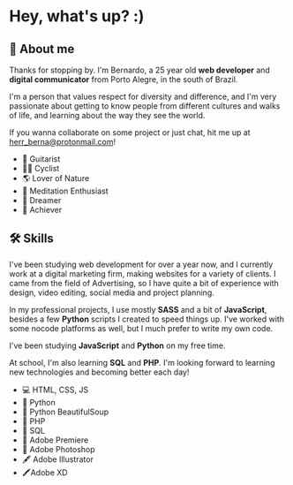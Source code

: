 <!--### Welcome to my page 👋 -->

<h1>Hey, what's up? :)</h1>

<!--**herr-berna/herr-berna** is a ✨ _special_ ✨ repository because its `README.md` (this file) appears on your GitHub profile. -->

<h2>🌌 About me</h2>

Thanks for stopping by. I'm Bernardo, a 25 year old **web developer** and **digital communicator** from Porto Alegre, in the south of Brazil. 

I'm a person that values respect for diversity and difference, and I'm very passionate about getting to know people from different cultures and walks of life, and learning about the way they see the world. 

If you wanna collaborate on some project or just chat, hit me up at herr_berna@protonmail.com!

<ul>
  <li>🎸 Guitarist</li>
  <li>🚴🏼 Cyclist</li>
  <li>🌎 Lover of Nature</li>
  <li>🍃 Meditation Enthusiast</li>
  <li>🌟 Dreamer</li>
  <li>🏹 Achiever</li>
</ul>


<h2>🛠 Skills</h2>

I've been studying web development for over a year now, and I currently work at a digital marketing firm, making websites for a variety of clients. I came from the field of Advertising, so I have quite a bit of experience with design, video editing, social media and project planning. 

In my professional projects, I use mostly **SASS** and a bit of **JavaScript**, besides a few **Python** scripts I created to speed things up. I've worked with some nocode platforms as well, but I much prefer to write my own code.

I've been studying **JavaScript** and **Python** on my free time.

At school, I'm also learning **SQL** and **PHP**. I'm looking forward to learning new technologies and becoming better each day!

<ul>
  <li>💻 HTML, CSS, JS</li>
  <li>🐍 Python</li>
<li>🔎 Python BeautifulSoup</li>
<li>🐘 PHP</li>
<li>🧱 SQL</li>
<li>🎥 Adobe Premiere</li>
<li>📸 Adobe Photoshop</li>
<li>🖋 Adobe Illustrator</li>
<li>🖍Adobe XD</li>

</ul>

